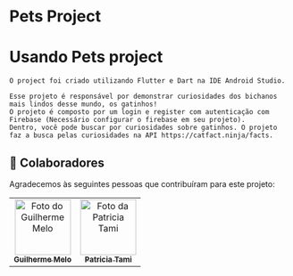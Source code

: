 # Pets Project

# Usando Pets project

```
O project foi criado utilizando Flutter e Dart na IDE Android Studio.

Esse projeto é responsável por demonstrar curiosidades dos bichanos mais lindos desse mundo, os gatinhos!
O projeto é composto por um login e register com autenticação com Firebase (Necessário configurar o firebase em seu projeto).
Dentro, você pode buscar por curiosidades sobre gatinhos. O projeto faz a busca pelas curiosidades na API https://catfact.ninja/facts.
```

## 🤝 Colaboradores

Agradecemos às seguintes pessoas que contribuíram para este projeto:

<table>
  <tr>
    <td align="center">
      <a href="#">
        <img src="https://avatars.githubusercontent.com/u/33105000?v=4" width="100px;" alt="Foto do Guilherme Melo"/><br>
        <sub>
          <b>Guilherme Melo</b>
        </sub>
      </a>
    </td>
    <td align="center">
      <a href="#">
        <img src="https://avatars.githubusercontent.com/u/67209629?v=4" width="100px;" alt="Foto da Patricia Tami"/><br>
        <sub>
          <b>Patricia Tami</b>
        </sub>
      </a>
    </td>
  </tr>
</table>
